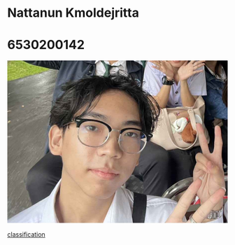 # Nattanun Kmoldejritta
# 6530200142
![Alt text](1727268648824.jpg)


[classification](classification)
